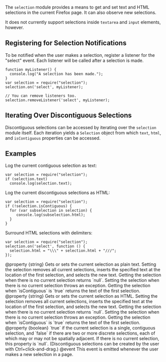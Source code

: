 <!-- contributed by Eric H. Jung [eric.jung@yahoo.com] -->
<!-- contributed by Irakli Gozalishvili [gozala@mozilla.com] -->

The `selection` module provides a means to get and set text and HTML selections
in the current Firefox page.  It can also observe new selections.

It does not currently support selections inside `textarea` and `input` elements,
however.

Registering for Selection Notifications
---------------------------------------

To be notified when the user makes a selection, register a listener for the
"select" event. Each listener will be called after a selection is made.

    function myListener() {
      console.log("A selection has been made.");
    }
    var selection = require("selection");
    selection.on('select', myListener);

    // You can remove listeners too.
    selection.removeListener('select', myListener);

Iterating Over Discontiguous Selections
---------------------------------------

Discontiguous selections can be accessed by iterating over the `selection`
module itself. Each iteration yields a `Selection` object from which `text`,
`html`, and `isContiguous` properties can be accessed.


Examples
--------

Log the current contiguous selection as text:

    var selection = require("selection");
    if (selection.text)
      console.log(selection.text);

Log the current discontiguous selections as HTML:

    var selection = require("selection");
    if (!selection.isContiguous) {
      for (var subselection in selection) {
         console.log(subselection.html);
      }
    }

Surround HTML selections with delimiters:

    var selection = require("selection");
    selection.on('select', function () {
      selection.html = "\\\" + selection.html + "///";
    });

<api name="text">
@property {string}
  Gets or sets the current selection as plain text. Setting the selection
  removes all current selections, inserts the specified text at the location of
  the first selection, and selects the new text. Getting the selection when
  there is no current selection returns `null`. Setting the selection when there
  is no current selection throws an exception. Getting the selection when
  `isContiguous` is `true` returns the text of the first selection.
</api>

<api name="html">
@property {string}
  Gets or sets the current selection as HTML. Setting the selection removes all
  current selections, inserts the specified text at the location of the first
  selection, and selects the new text. Getting the selection when there is no
  current selection returns `null`. Setting the selection when there is no
  current selection throws an exception. Getting the selection when
  `isContiguous` is `true` returns the text of the first selection.
</api>

<api name="isContiguous">
@property {boolean}
  `true` if the current selection is a single, contiguous selection, and `false`
  if there are two or more discrete selections, each of which may or may not be
  spatially adjacent. If there is no current selection, this property is `null`.
  (Discontiguous selections can be created by the user with
  Ctrl+click-and-drag.)
</api>

<api name="select">
@event
  This event is emitted whenever the user makes a new selection in a page.
</api>
